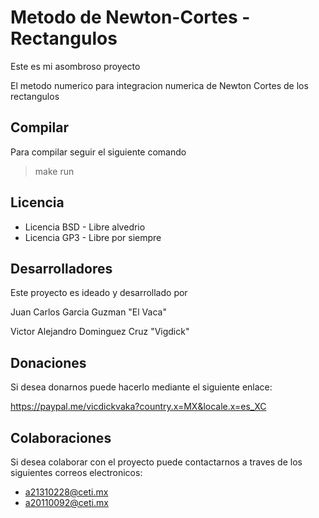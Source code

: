 # Metodo de Newton-Cortes - Rectangulos 
Este es mi asombroso proyecto

El metodo numerico para integracion numerica de Newton Cortes de los rectangulos
## Compilar
Para compilar seguir el siguiente comando
> make run
## Licencia
- Licencia BSD - Libre alvedrio
- Licencia GP3 - Libre por siempre
## Desarrolladores
Este proyecto es ideado y desarrollado por

Juan Carlos Garcia Guzman "El Vaca"

Victor Alejandro Dominguez Cruz "Vigdick"
## Donaciones
Si desea donarnos puede hacerlo mediante el siguiente enlace:

https://paypal.me/vicdickvaka?country.x=MX&locale.x=es_XC
## Colaboraciones
Si desea colaborar con el proyecto puede contactarnos a traves de los siguientes correos electronicos:

- a21310228@ceti.mx
- a20110092@ceti.mx